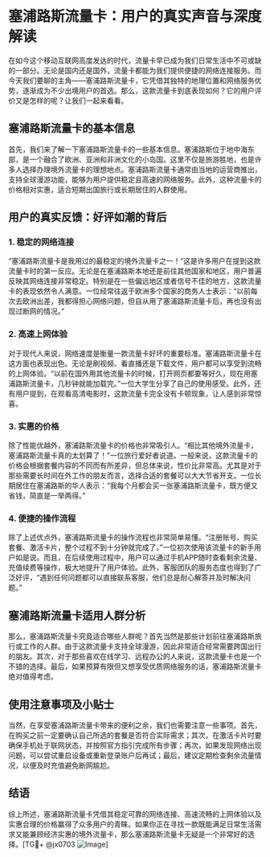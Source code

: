 # 塞浦路斯流量卡：用户的真实声音与深度解读

在如今这个移动互联网高度发达的时代，流量卡早已成为我们日常生活中不可或缺的一部分。无论是国内还是国外，流量卡都能为我们提供便捷的网络连接服务。而今天我们要聊的主角——塞浦路斯流量卡，它凭借其独特的地理位置和网络服务优势，逐渐成为不少出境用户的首选。那么，这款流量卡到底表现如何？它的用户评价又是怎样的呢？让我们一起来看看。

## 塞浦路斯流量卡的基本信息

首先，我们来了解一下塞浦路斯流量卡的一些基本信息。塞浦路斯位于地中海东部，是一个融合了欧洲、亚洲和非洲文化的小岛国。这里不仅是旅游胜地，也是许多人选择办理境外流量卡的理想地点。塞浦路斯流量卡通常由当地的运营商推出，支持全球漫游功能，能够为用户提供稳定且高速的网络服务。此外，这种流量卡的价格相对实惠，适合短期出国旅行或长期居住的人群使用。

## 用户的真实反馈：好评如潮的背后

### 1. 稳定的网络连接

“塞浦路斯流量卡是我用过的最稳定的境外流量卡之一！”这是许多用户在提到这款流量卡时的第一反应。无论是在塞浦路斯本地还是前往其他国家和地区，用户普遍反映其网络连接非常稳定。特别是在一些偏远地区或者信号不佳的地方，这款流量卡的表现依然令人满意。一位经常往返于欧洲多个国家的商务人士表示：“以前每次去欧洲出差，我都得担心网络问题，但自从用了塞浦路斯流量卡后，再也没有出现过断网的情况。”

### 2. 高速上网体验

对于现代人来说，网络速度是衡量一款流量卡好坏的重要标准。塞浦路斯流量卡在这方面也表现出色。无论是刷视频、看直播还是下载文件，用户都可以享受到流畅的上网体验。“以前在国外用其他流量卡的时候，打开网页都要等好久，现在用塞浦路斯流量卡，几秒钟就能加载完。”一位大学生分享了自己的使用感受。此外，还有用户提到，在观看高清电影时，这款流量卡完全没有卡顿现象，让人感到非常惊喜。

### 3. 实惠的价格

除了性能优越外，塞浦路斯流量卡的价格也非常吸引人。“相比其他境外流量卡，塞浦路斯流量卡真的太划算了！”一位旅行爱好者说道。一般来说，这款流量卡的价格会根据套餐内容的不同而有所差异，但总体来说，性价比非常高。尤其是对于那些需要长时间在外工作的朋友而言，选择合适的套餐可以大大节省开支。一位长期居住在塞浦路斯的华人表示：“我每个月都会买一张塞浦路斯流量卡，既方便又省钱，简直是一举两得。”

### 4. 便捷的操作流程

除了上述优点外，塞浦路斯流量卡的操作流程也非常简单易懂。“注册账号、购买套餐、激活卡片，整个过程不到十分钟就完成了。”一位初次使用该流量卡的新手用户如是说。而且，在后续使用过程中，用户可以通过手机APP随时查看剩余流量、充值续费等操作，极大地提升了用户体验。此外，客服团队的服务态度也得到了广泛好评，“遇到任何问题都可以直接联系客服，他们总是耐心解答并及时解决问题。”

## 塞浦路斯流量卡适用人群分析

那么，塞浦路斯流量卡究竟适合哪些人群呢？首先当然是那些计划前往塞浦路斯旅行或工作的人群。由于这款流量卡支持全球漫游，因此非常适合经常需要跨国出行的朋友。其次，对于那些喜欢在线学习、远程办公的人来说，这款流量卡也是一个不错的选择。最后，如果预算有限但又想享受优质网络服务的话，塞浦路斯流量卡绝对值得考虑。

## 使用注意事项及小贴士

当然，在享受塞浦路斯流量卡带来的便利之余，我们也需要注意一些事项。首先，在购买之前一定要确认自己所选的套餐是否符合实际需求；其次，在激活卡片时要确保手机处于联网状态，并按照官方指引完成所有步骤；再次，如果发现网络出现问题，可以尝试重启设备或重新登录账户后再试；最后，建议定期检查剩余流量情况，以便及时充值避免断网尴尬。

## 结语

综上所述，塞浦路斯流量卡凭借其稳定可靠的网络连接、高速流畅的上网体验以及实惠合理的价格赢得了众多用户的青睐。如果你正在寻找一款既能满足日常生活需求又能兼顾经济实惠的境外流量卡，那么塞浦路斯流量卡无疑是一个非常好的选择。[TG💪+ @jx0703 ![Image](https://github.com/user-attachments/assets/dbca1d08-cadb-493c-b0ec-ad6f7a83f270)]